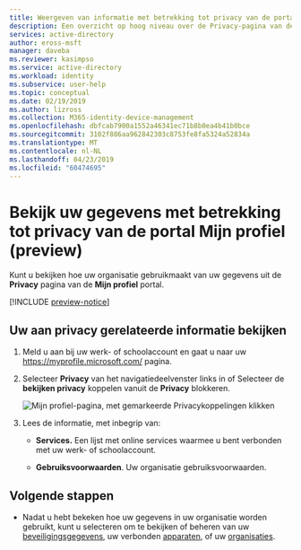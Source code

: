 ```yaml
---
title: Weergeven van informatie met betrekking tot privacy van de portal Mijn profiel (preview) - Azure Active Directory | Microsoft Docs
description: Een overzicht op hoog niveau over de Privacy-pagina van de portal Mijn profiel.
services: active-directory
author: eross-msft
manager: daveba
ms.reviewer: kasimpso
ms.service: active-directory
ms.workload: identity
ms.subservice: user-help
ms.topic: conceptual
ms.date: 02/19/2019
ms.author: lizross
ms.collection: M365-identity-device-management
ms.openlocfilehash: dbfcab7900a1552a46341ec71b8b0ea4b41b0bce
ms.sourcegitcommit: 3102f886aa962842303c8753fe8fa5324a52834a
ms.translationtype: MT
ms.contentlocale: nl-NL
ms.lasthandoff: 04/23/2019
ms.locfileid: "60474695"
---
```

# <a name="view-your-privacy-related-info-from-the-my-profile-preview-portal"></a>Bekijk uw gegevens met betrekking tot privacy van de portal Mijn profiel (preview)
Kunt u bekijken hoe uw organisatie gebruikmaakt van uw gegevens uit de **Privacy** pagina van de **Mijn profiel** portal.

[!INCLUDE [preview-notice](../../../includes/active-directory-end-user-preview-notice-myprofile.md)]

## <a name="view-your-privacy-related-info"></a>Uw aan privacy gerelateerde informatie bekijken
1. Meld u aan bij uw werk- of schoolaccount en gaat u naar uw https://myprofile.microsoft.com/ pagina.

2. Selecteer **Privacy** van het navigatiedeelvenster links in of Selecteer de **bekijken privacy** koppelen vanuit de **Privacy** blokkeren.

    ![Mijn profiel-pagina, met gemarkeerde Privacykoppelingen klikken](media/myprofile-portal/myprofile-portal-privacy.png)

3. Lees de informatie, met inbegrip van:

    - **Services.** Een lijst met online services waarmee u bent verbonden met uw werk- of schoolaccount.

    - **Gebruiksvoorwaarden**. Uw organisatie gebruiksvoorwaarden.

## <a name="next-steps"></a>Volgende stappen

- Nadat u hebt bekeken hoe uw gegevens in uw organisatie worden gebruikt, kunt u selecteren om te bekijken of beheren van uw [beveiligingsgegevens](user-help-security-info-overview.md), uw verbonden [apparaten](myprofile-portal-devices-page.md), of uw [organisaties](myprofile-portal-organizations-page.md).